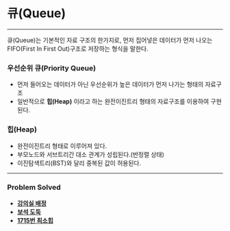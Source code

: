 # 큐(Queue)

------

큐(Queue)는 기본적인 자료 구조의 한가지로, 먼저 집어넣은 데이터가 먼저 나오는 FIFO(First In First Out)구조로 저장하는 형식을 말한다.

### 우선순위 큐(Priority Queue)

- 먼저 들어오는 데이터가 아닌 우선순위가 높은 데이터가 먼저 나가는 형태의 자료구조
- 일반적으로 **힙(Heap)** 이라고 하는 완전이진트리 형태의 자료구조를 이용하여 구현된다.

### 힙(Heap)

- 완전이진트리 형태로 이루어져 있다.
- 부모노드와 서브트리간 대소 관계가 성립된다.(반정렬 상태)
- 이진탐색트리(BST)와 달리 중복된 값이 허용된다.

****
### Problem Solved

- [**강의실 배정**](https://github.com/ChanghyunRyu/Python_CodingTest_note/tree/main/queue%26heap/classroom%20assignment)
- [**보석 도둑**](https://github.com/ChanghyunRyu/Python_CodingTest_note/tree/main/queue%26heap/jewel%20thief)
- [**1715번 최소힙**](https://github.com/ChanghyunRyu/Python_CodingTest_note/tree/main/queue%26heap/1927_min_heap)